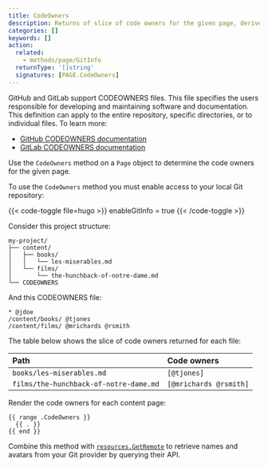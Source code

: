 ```yaml
---
title: CodeOwners
description: Returns of slice of code owners for the given page, derived from the CODEOWNERS file in the root of the project directory.
categories: []
keywords: []
action:
  related:
    - methods/page/GitInfo
  returnType: '[]string'
  signatures: [PAGE.CodeOwners]
---
```


GitHub and GitLab support CODEOWNERS files. This file specifies the users responsible for developing and maintaining software and documentation. This definition can apply to the entire repository, specific directories, or to individual files. To learn more:

- [GitHub CODEOWNERS documentation]
- [GitLab CODEOWNERS documentation]

Use the `CodeOwners` method on a `Page` object to determine the code owners for the given page.

[GitHub CODEOWNERS documentation]: https://docs.github.com/en/repositories/managing-your-repositorys-settings-and-features/customizing-your-repository/about-code-owners
[GitLab CODEOWNERS documentation]: https://docs.gitlab.com/ee/user/project/code_owners.html

To use the `CodeOwners` method you must enable access to your local Git repository:

{{< code-toggle file=hugo >}}
enableGitInfo = true
{{< /code-toggle >}}

Consider this project structure:

```text
my-project/
├── content/
│   ├── books/
│   │   └── les-miserables.md
│   └── films/
│       └── the-hunchback-of-notre-dame.md
└── CODEOWNERS
```

And this CODEOWNERS file:

```text
* @jdoe
/content/books/ @tjones
/content/films/ @mrichards @rsmith
```

The table below shows the slice of code owners returned for each file:

Path|Code owners
:--|:--
`books/les-miserables.md`|`[@tjones]`
`films/the-hunchback-of-notre-dame.md`|`[@mrichards @rsmith]`

Render the code owners for each content page:

```go-html-template
{{ range .CodeOwners }}
  {{ . }}
{{ end }}
```

Combine this method with [`resources.GetRemote`] to retrieve names and avatars from your Git provider by querying their API.

[`resources.GetRemote`]: functions/resources/getremote
